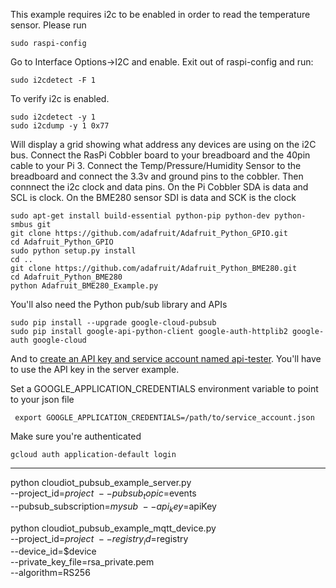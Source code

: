 This example requires i2c to be enabled in order to read the temperature sensor. Please run 

    sudo raspi-config

Go to Interface Options->I2C and enable. Exit out of raspi-config and run:

    sudo i2cdetect -F 1

To verify i2c is enabled. 

    sudo i2cdetect -y 1
    sudo i2cdump -y 1 0x77

Will display a grid showing what address any devices are using on the i2C bus. Connect the RasPi Cobbler board to your breadboard and the 40pin cable to your Pi 3. Connect the Temp/Pressure/Humidity Sensor to the breadboard and connect the 3.3v and ground pins to the cobbler. Then connnect the i2c clock and data pins. On the Pi Cobbler SDA is data and SCL is clock. On the BME280 sensor SDI is data and SCK is the clock

    sudo apt-get install build-essential python-pip python-dev python-smbus git
    git clone https://github.com/adafruit/Adafruit_Python_GPIO.git
    cd Adafruit_Python_GPIO
    sudo python setup.py install
    cd ..
    git clone https://github.com/adafruit/Adafruit_Python_BME280.git
    cd Adafruit_Python_BME280
    python Adafruit_BME280_Example.py 
<!-- --or--
    wget https://bitbucket.org/MattHawkinsUK/rpispy-misc/raw/master/python/bme280.py
    python bme280.py -->

You'll also need the Python pub/sub library and APIs

    sudo pip install --upgrade google-cloud-pubsub
    sudo pip install google-api-python-client google-auth-httplib2 google-auth google-cloud

And to [create an API key and service account named api-tester](https://cloud.google.com/iot/docs/device_manager_samples). You'll have to use the API key in the server example.

Set a GOOGLE_APPLICATION_CREDENTIALS environment variable to point to your json file

     export GOOGLE_APPLICATION_CREDENTIALS=/path/to/service_account.json

Make sure you're authenticated

    gcloud auth application-default login


---


python cloudiot_pubsub_example_server.py \
    --project_id=$project \
    --pubsub_topic=$events \
    --pubsub_subscription=$mysub \
    --api_key=$apiKey

python cloudiot_pubsub_example_mqtt_device.py \
      --project_id=$project \
      --registry_id=$registry \
      --device_id=$device \
      --private_key_file=rsa_private.pem \
      --algorithm=RS256